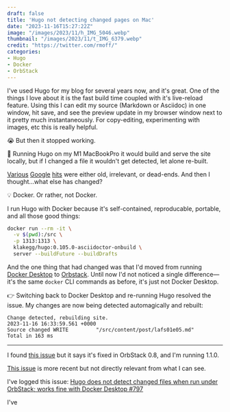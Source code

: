```yaml
---
draft: false
title: 'Hugo not detecting changed pages on Mac'
date: "2023-11-16T15:27:22Z"
image: "/images/2023/11/h_IMG_5046.webp"
thumbnail: "/images/2023/11/t_IMG_6379.webp"
credit: "https://twitter.com/rmoff/"
categories:
- Hugo
- Docker
- OrbStack
---
```




I've used Hugo for my blog for several years now, and it's great. One of the things I love about it is the fast build time coupled with it's live-reload feature. Using this I can edit my source (Markdown or Asciidoc) in one window, hit save, and see the preview update in my browser window next to it pretty much instantaneously. For copy-editing, experimenting with images, etc this is really helpful. 

😭 But then it stopped working. 

🤔 Running Hugo on my M1 MacBookPro it would build and serve the site locally, but if I changed a file it wouldn't get detected, let alone re-built. 

[Various](https://discourse.gohugo.io/t/live-reload-not-detecting-changes-after-first-edit/14155) [Google](https://discourse.gohugo.io/t/hugo-server-watch-not-er-watching/1592) [hits](https://discourse.gohugo.io/t/live-reload-not-detecting-changes-after-first-edit/14155) were either old, irrelevant, or dead-ends. And then I thought…what else has changed? 

💡 Docker. Or rather, not Docker. 

I run Hugo with Docker because it's self-contained, reproducable, portable, and all those good things: 

```bash
docker run --rm -it \
  -v $(pwd):/src \
  -p 1313:1313 \
  klakegg/hugo:0.105.0-asciidoctor-onbuild \
  server --buildFuture --buildDrafts
```

And the one thing that had changed was that I'd moved from running [Docker Desktop](https://www.docker.com/products/docker-desktop/) to [Orbstack](https://orbstack.dev/). Until now I'd not noticed a single difference—it's the same `docker` CLI commands as before, it's just not Docker Desktop. 

👉 Switching back to Docker Desktop and re-running Hugo resolved the issue. My changes are now being detected automagically and rebuilt: 

```
Change detected, rebuilding site.
2023-11-16 16:33:59.561 +0000
Source changed WRITE         "/src/content/post/lafs01e05.md"
Total in 163 ms
```

---

I found [this issue](https://github.com/orbstack/orbstack/issues/58) but it says it's fixed in OrbStack  0.8, and I'm running 1.1.0. 

[This issue](https://github.com/orbstack/orbstack/issues/739) is more recent but not directly relevant from what I can see.

I've logged this issue: [Hugo does not detect changed files when run under OrbStack; works fine with Docker Desktop #797](https://github.com/orbstack/orbstack/issues/797)

I've 
